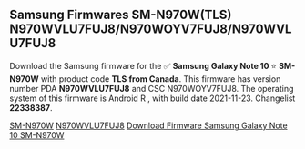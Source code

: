 <h2>Samsung Firmwares SM-N970W(TLS) N970WVLU7FUJ8/N970WOYV7FUJ8/N970WVLU7FUJ8</h2>
Download the Samsung firmware for the ✅ <strong>Samsung Galaxy Note 10 </strong> ⭐ <strong>SM-N970W</strong> with product code <strong>TLS</strong> <strong> from Canada</strong>. This firmware has version number PDA <strong>N970WVLU7FUJ8</strong> and CSC N970WOYV7FUJ8. The operating system of this firmware is Android R , with build date 2021-11-23. Changelist <strong>22338387</strong>.


[SM-N970W](https://samfirm.shop/samsung/model/SM-N970W)
[N970WVLU7FUJ8](https://samfirm.shop/samsung/pda/N970WVLU7FUJ8)
[Download Firmware Samsung Galaxy Note 10 SM-N970W](https://samfirm.shop/samsung/firmware/476198)
